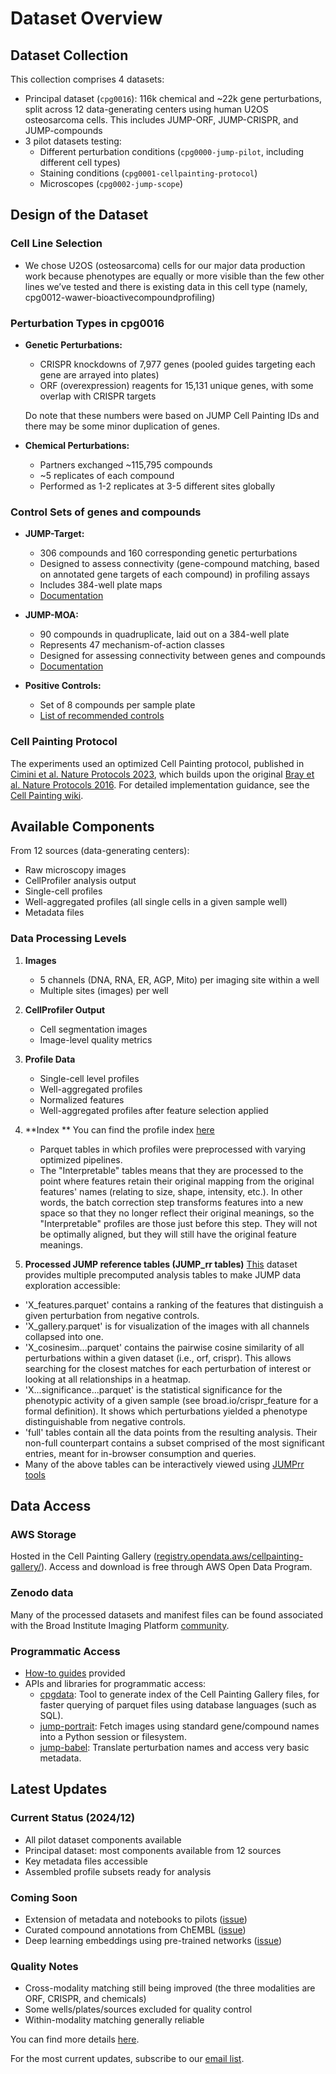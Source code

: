 # Dataset Overview

## Dataset Collection

This collection comprises 4 datasets:

- Principal dataset (`cpg0016`): 116k chemical and \~22k gene perturbations, split across 12 data-generating centers using human U2OS osteosarcoma cells. This includes JUMP-ORF, JUMP-CRISPR, and JUMP-compounds  
- 3 pilot datasets testing:  
  - Different perturbation conditions (`cpg0000-jump-pilot`, including different cell types)  
  - Staining conditions (`cpg0001-cellpainting-protocol`)  
  - Microscopes (`cpg0002-jump-scope`)

## Design of the Dataset

### Cell Line Selection

- We chose U2OS (osteosarcoma) cells for our major data production work because phenotypes are equally or more visible than the few other lines we’ve tested and there is existing data in this cell type (namely, cpg0012-wawer-bioactivecompoundprofiling)

### Perturbation Types in cpg0016

- **Genetic Perturbations:**  
  - CRISPR knockdowns of 7,977 genes (pooled guides targeting each gene are arrayed into plates)  
  - ORF (overexpression) reagents for 15,131 unique genes, with some overlap with CRISPR targets
 
  Do note that these numbers were based on JUMP Cell Painting IDs and there may be some minor duplication of genes.
  
- **Chemical Perturbations:**  
  - Partners exchanged \~115,795 compounds  
  - \~5 replicates of each compound  
  - Performed as 1-2 replicates at 3-5 different sites globally  
    

### Control Sets of genes and compounds

- **JUMP-Target:**  
    
  - 306 compounds and 160 corresponding genetic perturbations  
  - Designed to assess connectivity (gene-compound matching, based on annotated gene targets of each compound) in profiling assays  
  - Includes 384-well plate maps  
  - [Documentation](https://github.com/jump-cellpainting/JUMP-Target)


- **JUMP-MOA:**  
    
  - 90 compounds in quadruplicate, laid out on a 384-well plate  
  - Represents 47 mechanism-of-action classes  
  - Designed for assessing connectivity between genes and compounds  
  - [Documentation](https://github.com/jump-cellpainting/JUMP-MOA)


- **Positive Controls:**  
    
  - Set of 8 compounds per sample plate  
  - [List of recommended controls](https://github.com/jump-cellpainting/JUMP-Target#positive-control-compounds)

### Cell Painting Protocol

The experiments used an optimized Cell Painting protocol, published in [Cimini et al. Nature Protocols 2023](https://pubmed.ncbi.nlm.nih.gov/37344608/), which builds upon the original [Bray et al. Nature Protocols 2016](https://pubmed.ncbi.nlm.nih.gov/27560178/). For detailed implementation guidance, see the [Cell Painting wiki](https://broad.io/cellpaintingwiki).

## Available Components

From 12 sources (data-generating centers):

- Raw microscopy images  
- CellProfiler analysis output  
- Single-cell profiles  
- Well-aggregated profiles (all single cells in a given sample well)  
- Metadata files

### Data Processing Levels

1. **Images**  
     
   - 5 channels (DNA, RNA, ER, AGP, Mito) per imaging site within a well  
   - Multiple sites (images) per well

   

2. **CellProfiler Output**  
     
   - Cell segmentation images  
   - Image-level quality metrics

   

3. **Profile Data**  
     
   - Single-cell level profiles  
   - Well-aggregated profiles  
   - Normalized features  
   - Well-aggregated profiles after feature selection applied

   

4. **Index **
   You can find the profile index [here](https://github.com/jump-cellpainting/datasets/blob/main/manifests/profile_index.csv)

   - Parquet tables in which profiles were preprocessed with varying optimized pipelines.
   - The "Interpretable" tables means that they are processed to the point where features retain their original mapping from the original features' names (relating to size, shape, intensity, etc.). In other words, the batch correction step transforms features into a new space so that they no longer reflect their original meanings, so the "Interpretable" profiles are those just before this step. They will not be optimally aligned, but they will still have the original feature meanings.



6. **Processed JUMP reference tables (JUMP_rr tables)**
   [This](https://zenodo.org/records/14046034) dataset provides multiple precomputed analysis tables to make JUMP data exploration accessible:

  - 'X_features.parquet' contains a ranking of the features that distinguish a given perturbation from negative controls.
  - 'X_gallery.parquet' is for visualization of the images with all channels collapsed into one.
  - 'X_cosinesim...parquet' contains the pairwise cosine similarity of all perturbations within a given dataset (i.e., orf, crispr). This allows searching for the closest matches for each perturbation of interest or looking at all relationships in a heatmap.
  - 'X...significance...parquet' is the statistical significance for the phenotypic activity of a given sample (see broad.io/crispr_feature for a formal definition). It shows which perturbations yielded a phenotype distinguishable from negative controls.
  - 'full' tables contain all the data points from the resulting analysis. Their non-full counterpart contains a subset comprised of the most significant entries, meant for in-browser consumption and queries. 
  - Many of the above tables can be interactively viewed using [JUMPrr tools](https://github.com/broadinstitute/monorepo/tree/main/libs/jump_rr#quick-data-access)



## Data Access

### AWS Storage

Hosted in the Cell Painting Gallery ([registry.opendata.aws/cellpainting-gallery/](https://registry.opendata.aws/cellpainting-gallery/)). Access and download is free through AWS Open Data Program.

### Zenodo data

Many of the processed datasets and manifest files can be found associated with the Broad Institute Imaging Platform [community](https://zenodo.org/communities/broad-imaging/records?q=&l=list&p=1&s=10&sort=newest).

### Programmatic Access

- [How-to guides](../howto/0_howto.md) provided  
- APIs and libraries for programmatic access:  
	- [cpgdata](https://github.com/broadinstitute/cpg/tree/main/cpgdata): Tool to generate index of the Cell Painting Gallery files, for faster querying of parquet files using database languages (such as SQL).
  - [jump-portrait](https://github.com/broadinstitute/monorepo/tree/main/libs/jump_portrait): Fetch images using standard gene/compound names into a Python session or filesystem.  
  - [jump-babel](https://github.com/broadinstitute/monorepo/tree/main/libs/jump_babel): Translate perturbation names and access very basic metadata.

## Latest Updates

### Current Status (2024/12)

- All pilot dataset components available  
- Principal dataset: most components available from 12 sources  
- Key metadata files accessible  
- Assembled profile subsets ready for analysis

### Coming Soon

- Extension of metadata and notebooks to pilots ([issue](https://github.com/jump-cellpainting/datasets-private/issues/93))  
- Curated compound annotations from ChEMBL ([issue](https://github.com/jump-cellpainting/datasets-private/issues/78))  
- Deep learning embeddings using pre-trained networks ([issue](https://github.com/jump-cellpainting/datasets-private/issues/50))

### Quality Notes

- Cross-modality matching still being improved (the three modalities are ORF, CRISPR, and chemicals)  
- Some wells/plates/sources excluded for quality control  
- Within-modality matching generally reliable

You can find more details [here](./quirks_details.md).

For the most current updates, subscribe to our [email list](https://jump-cellpainting.broadinstitute.org/more-info).  
